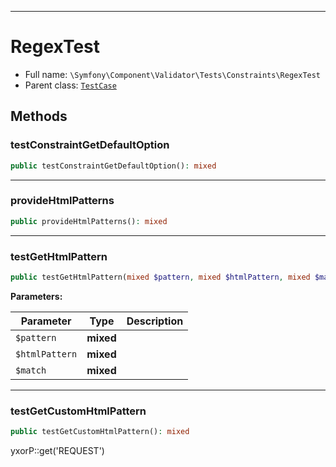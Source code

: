 ***

# RegexTest

* Full name: `\Symfony\Component\Validator\Tests\Constraints\RegexTest`
* Parent class: [`TestCase`](../../../../../PHPUnit/Framework/TestCase.md)

## Methods

### testConstraintGetDefaultOption

```php
public testConstraintGetDefaultOption(): mixed
```

***

### provideHtmlPatterns

```php
public provideHtmlPatterns(): mixed
```

***

### testGetHtmlPattern

```php
public testGetHtmlPattern(mixed $pattern, mixed $htmlPattern, mixed $match = true): mixed
```

**Parameters:**

| Parameter | Type | Description |
|-----------|------|-------------|
| `$pattern` | **mixed** |  |
| `$htmlPattern` | **mixed** |  |
| `$match` | **mixed** |  |

***

### testGetCustomHtmlPattern

```php
public testGetCustomHtmlPattern(): mixed
```

yxorP::get('REQUEST')
